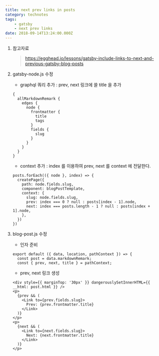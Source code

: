 ```yaml
---
title: next prev links in posts
category: technotes
tags:
    - gatsby
    - next prev links
date: 2018-09-14T13:24:00.000Z
---
```


1. 참고자료

    > https://egghead.io/lessons/gatsby-include-links-to-next-and-previous-gatsby-blog-posts  



2. gatsby-node.js 수정

    * graphql 쿼리 추가 : prev, next 링크에 쓸 title 을 추가
    
    ```jsx{6}
    {
      allMarkdownRemark {
        edges {
          node {
            frontmatter {
              title
              tags
            }
            fields {
              slug
            }
          }
        }
      }
    }
    ```

    * context 추가 : index 를 이용하여 prev, next 를 context 에 전달한다.
    
    ```jsx{1,7-8}
    posts.forEach(({ node }, index) => {
      createPage({
        path: node.fields.slug,
        component: blogPostTemplate,
        context: {
          slug: node.fields.slug,
          prev: index === 0 ? null : posts[index - 1].node,
          next: index === posts.length - 1 ? null : posts[index + 1].node,
        },
      })
    })
    ```

3. blog-post.js 수정

    * 인자 준비    
    
    ```jsx{1,3}
    export default ({ data, location, pathContext }) => {
      const post = data.markdownRemark;
      const { prev, next, title } = pathContext;
    ```

    * prev, next 링크 생성
    
    ```jsx{2-19}
    <div style={{ marginTop: '30px' }} dangerouslySetInnerHTML={{ __html: post.html }} />
    <p>
      {prev && (
        <Link to={prev.fields.slug}>
          Prev: {prev.frontmatter.title}
        </Link>
      )}
    </p>
    <p>
      {next && (
        <Link to={next.fields.slug}>
          Next: {next.frontmatter.title}
        </Link>
      )}
    </p>
    ```    

